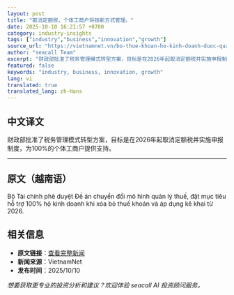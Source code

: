 ```yaml
---
layout: post
title: "取消定额税，个体工商户将按新方式管理。"
date: 2025-10-10 16:21:57 +0700
category: industry-insights
tags: ["industry","business","innovation","growth"]
source_url: "https://vietnamnet.vn/bo-thue-khoan-ho-kinh-doanh-duoc-quan-ly-theo-cach-moi-2451284.html"
author: "seacall Team"
excerpt: "财政部批准了税务管理模式转型方案，目标是在2026年起取消定额税并实施申报制度，为100%的个体工商户提供支持。..."
featured: false
keywords: "industry, business, innovation, growth"
lang: vi
translated: true
translated_lang: zh-Hans
---
```


## 中文译文

财政部批准了税务管理模式转型方案，目标是在2026年起取消定额税并实施申报制度，为100%的个体工商户提供支持。

---

## 原文（越南语）

Bộ Tài chính phê duyệt Đề án chuyển đổi mô hình quản lý thuế, đặt mục tiêu hỗ trợ 100% hộ kinh doanh khi xóa bỏ thuế khoán và áp dụng kê khai từ 2026.

## 相关信息

- **原文链接**：[查看完整新闻](https://vietnamnet.vn/bo-thue-khoan-ho-kinh-doanh-duoc-quan-ly-theo-cach-moi-2451284.html)
- **新闻来源**：VietnamNet
- **发布时间**：2025/10/10

*想要获取更专业的投资分析和建议？欢迎体验 seacall AI 投资顾问服务。*